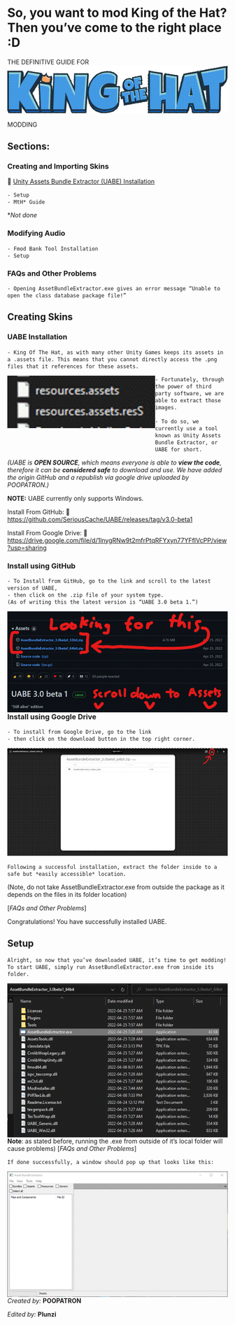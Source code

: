 # So, you want to mod King of the Hat? Then you’ve come to the right place :D

THE DEFINITIVE GUIDE FOR
![img](https://github.com/Plunzi/modding-of-the-hat/blob/main/wiki-images/clip_image002.gif?raw=true)

MODDING 

## Sections:

### Creating and Importing Skins

🔗 [Unity Assets Bundle Extractor (UABE) Installation](#_nwp7jk7nxfax)

```
- Setup
- MtH* Guide
```
*_Not done_

### Modifying Audio

```
- Fmod Bank Tool Installation
- Setup
```

### FAQs and Other Problems 

 ```
 - Opening AssetBundleExtractor.exe gives an error message “Unable to open the class database package file!”
 ```



## Creating Skins

### **UABE** Installation

```
- King Of The Hat, as with many other Unity Games keeps its assets in a .assets file. This means that you cannot directly access the .png files that it references for these assets. 
```

<img align="left" src="https://github.com/Plunzi/modding-of-the-hat/blob/main/wiki-images/clip_image004.gif" alt="img" style="zoom:200%;" />

```
- Fortunately, through the power of third party software, we are able to extract those images.

- To do so, we currently use a tool known as Unity Assets Bundle Extractor, or UABE for short.
```
_(UABE is **OPEN SOURCE**, which means everyone is able to **view the code**, therefore it can be **considered safe** to download and use. We have added the origin GitHub and a republish via google drive uploaded by POOPATRON.)_

**NOTE:** UABE currently only supports Windows.

Install From GitHub:
🔗 https://github.com/SeriousCache/UABE/releases/tag/v3.0-beta1 

Install From Google Drive:
🔗 https://drive.google.com/file/d/1lnygRNw9t2mfrPtqRFYxyn77YFfIVcPP/view?usp=sharing 

 

### Install using GitHub

```
- To Install from GitHub, go to the link and scroll to the latest version of UABE,
- then click on the .zip file of your system type.
(As of writing this the latest version is “UABE 3.0 beta 1.”)
```


<img align="left" src="https://github.com/Plunzi/modding-of-the-hat/blob/main/wiki-images/clip_image006.gif" alt="img" style="zoom:200%;" />

<img align="left" src="https://github.com/Plunzi/modding-of-the-hat/blob/main/wiki-images/clip_image008.gif" alt="img" style="zoom:200%;" />



### Install using Google Drive

```
- To install from Google Drive, go to the link
- then click on the download button in the top right corner.
```

![img align="left"](https://github.com/Plunzi/modding-of-the-hat/blob/main/wiki-images/clip_image010.gif) 

```
Following a successful installation, extract the folder inside to a safe but *easily accessible* location. 
```

(Note, do not take AssetBundleExtractor.exe from outside the package as it depends on the files in its folder location) 

[*FAQs and Other Problems*]

 

Congratulations! You have successfully installed UABE. 

## Setup

```
Alright, so now that you’ve downloaded UABE, it’s time to get modding!
To start UABE, simply run AssetBundleExtractor.exe from inside its folder. 
```

<img align="left" src="https://github.com/Plunzi/modding-of-the-hat/blob/main/wiki-images/clip_image012.gif" alt="img" style="zoom:200%;" />

**Note**: as stated before, running the .exe from outside of it’s local folder will cause problems) [*FAQs and Other Problems*]

```
If done successfully, a window should pop up that looks like this:
```

<img align="left" src="https://github.com/Plunzi/modding-of-the-hat/blob/main/wiki-images/clip_image014.gif" alt="img" style="zoom:200%;" />

_Created by:_
**POOPATRON**

_Edited by:_
**Plunzi**
